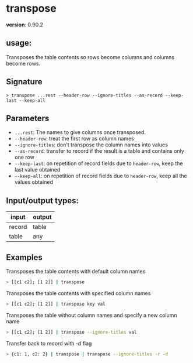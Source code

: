 # transpose

**version**: 0.90.2

## **usage**:

Transposes the table contents so rows become columns and columns become rows.

## Signature

`> transpose ...rest --header-row --ignore-titles --as-record --keep-last --keep-all`

## Parameters

- `...rest`: The names to give columns once transposed.
- `--header-row`: treat the first row as column names
- `--ignore-titles`: don't transpose the column names into values
- `--as-record`: transfer to record if the result is a table and contains only one row
- `--keep-last`: on repetition of record fields due to `header-row`, keep the last value obtained
- `--keep-all`: on repetition of record fields due to `header-row`, keep all the values obtained

## Input/output types:

| input  | output |
| ------ | ------ |
| record | table  |
| table  | any    |

## Examples

Transposes the table contents with default column names

```bash
> [[c1 c2]; [1 2]] | transpose
```

Transposes the table contents with specified column names

```bash
> [[c1 c2]; [1 2]] | transpose key val
```

Transposes the table without column names and specify a new column name

```bash
> [[c1 c2]; [1 2]] | transpose --ignore-titles val
```

Transfer back to record with -d flag

```bash
> {c1: 1, c2: 2} | transpose | transpose --ignore-titles -r -d
```
